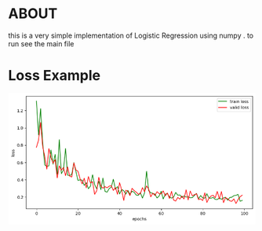 # ABOUT
this is a very simple implementation of Logistic Regression using numpy . to run see the main file
# Loss Example
<img src="loss.png"
     alt="Markdown Monster icon"
     style="float: left; margin-right: 10px;" />